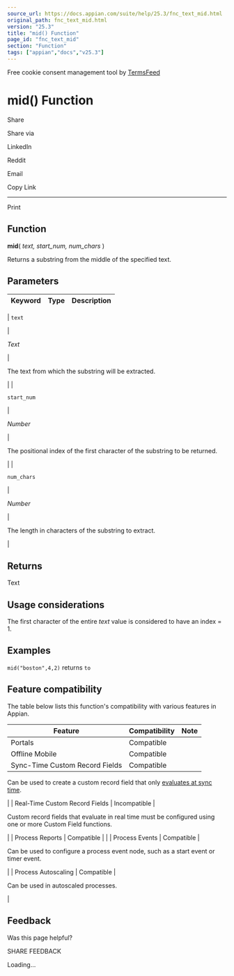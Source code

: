 ```yaml
---
source_url: https://docs.appian.com/suite/help/25.3/fnc_text_mid.html
original_path: fnc_text_mid.html
version: "25.3"
title: "mid() Function"
page_id: "fnc_text_mid"
section: "Function"
tags: ["appian","docs","v25.3"]
---
```



Free cookie consent management tool by [TermsFeed](https://www.termsfeed.com/)

# mid() Function

Share

Share via

LinkedIn

Reddit

Email

Copy Link

* * *

Print

## Function

**mid**( _text, start\_num, num\_chars_ )

Returns a substring from the middle of the specified text.

## Parameters

| Keyword | Type | Description |
| --- | --- | --- |
|
`text`

 |

_Text_

 |

The text from which the substring will be extracted.

 |
|

`start_num`

 |

_Number_

 |

The positional index of the first character of the substring to be returned.

 |
|

`num_chars`

 |

_Number_

 |

The length in characters of the substring to extract.

 |

## Returns

Text

## Usage considerations

The first character of the entire _text_ value is considered to have an index = 1.

## Examples

`mid("boston",4,2)` returns `to`

## Feature compatibility

The table below lists this function's compatibility with various features in Appian.

| Feature | Compatibility | Note |
| --- | --- | --- |
| Portals | Compatible |  |
| Offline Mobile | Compatible |  |
| Sync-Time Custom Record Fields | Compatible |
Can be used to create a custom record field that only [evaluates at sync time](custom-record-fields.html#prodlink-sync-time-evaluations).

 |
| Real-Time Custom Record Fields | Incompatible |

Custom record fields that evaluate in real time must be configured using one or more Custom Field functions.

 |
| Process Reports | Compatible |  |
| Process Events | Compatible |

Can be used to configure a process event node, such as a start event or timer event.

 |
| Process Autoscaling | Compatible |

Can be used in autoscaled processes.

 |

## Feedback

Was this page helpful?

SHARE FEEDBACK

Loading...